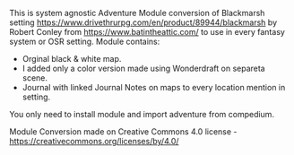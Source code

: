 This is system agnostic Adventure Module conversion of Blackmarsh setting https://www.drivethrurpg.com/en/product/89944/blackmarsh by Robert Conley from https://www.batintheattic.com/ to use in every fantasy system or OSR setting.
Module contains:
- Orginal black & white map.
- I added only a color version made using Wonderdraft on separeta scene.
- Journal with linked Journal Notes on maps to every location mention in setting.  
  
You only need to install module and import adventure from compedium.

Module Conversion made on Creative Commons 4.0 license - https://creativecommons.org/licenses/by/4.0/
